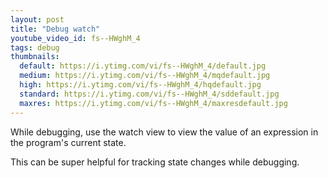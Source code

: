 ```yaml
---
layout: post
title: "Debug watch"
youtube_video_id: fs--HWghM_4
tags: debug
thumbnails:
  default: https://i.ytimg.com/vi/fs--HWghM_4/default.jpg
  medium: https://i.ytimg.com/vi/fs--HWghM_4/mqdefault.jpg
  high: https://i.ytimg.com/vi/fs--HWghM_4/hqdefault.jpg
  standard: https://i.ytimg.com/vi/fs--HWghM_4/sddefault.jpg
  maxres: https://i.ytimg.com/vi/fs--HWghM_4/maxresdefault.jpg
---
```


While debugging, use the watch view to view the value of an expression in the program's current state.

This can be super helpful for tracking state changes while debugging.
